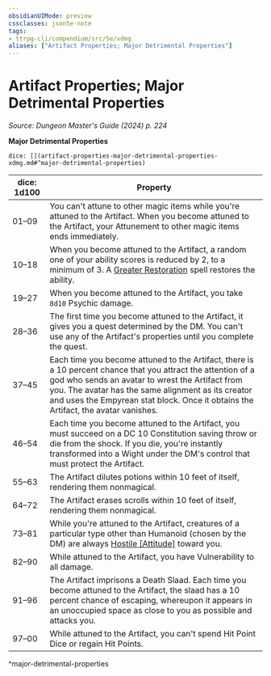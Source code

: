 ```yaml
---
obsidianUIMode: preview
cssclasses: json5e-note
tags:
- ttrpg-cli/compendium/src/5e/xdmg
aliases: ["Artifact Properties; Major Detrimental Properties"]
---
```

# Artifact Properties; Major Detrimental Properties
*Source: Dungeon Master's Guide (2024) p. 224* 

**Major Detrimental Properties**

`dice: [](artifact-properties-major-detrimental-properties-xdmg.md#^major-detrimental-properties)`

| dice: 1d100 | Property |
|-------------|----------|
| 01–09 | You can't attune to other magic items while you're attuned to the Artifact. When you become attuned to the Artifact, your Attunement to other magic items ends immediately. |
| 10–18 | When you become attuned to the Artifact, a random one of your ability scores is reduced by 2, to a minimum of 3. A [Greater Restoration](Mechanics/spells/greater-restoration-xphb.md) spell restores the ability. |
| 19–27 | When you become attuned to the Artifact, you take `8d10` Psychic damage. |
| 28–36 | The first time you become attuned to the Artifact, it gives you a quest determined by the DM. You can't use any of the Artifact's properties until you complete the quest. |
| 37–45 | Each time you become attuned to the Artifact, there is a 10 percent chance that you attract the attention of a god who sends an avatar to wrest the Artifact from you. The avatar has the same alignment as its creator and uses the Empyrean stat block. Once it obtains the Artifact, the avatar vanishes. |
| 46–54 | Each time you become attuned to the Artifact, you must succeed on a DC 10 Constitution saving throw or die from the shock. If you die, you're instantly transformed into a Wight under the DM's control that must protect the Artifact. |
| 55–63 | The Artifact dilutes potions within 10 feet of itself, rendering them nonmagical. |
| 64–72 | The Artifact erases scrolls within 10 feet of itself, rendering them nonmagical. |
| 73–81 | While you're attuned to the Artifact, creatures of a particular type other than Humanoid (chosen by the DM) are always [Hostile [Attitude]](Mechanics/rules/variant-rules/hostile-attitude-xphb.md) toward you. |
| 82–90 | While attuned to the Artifact, you have Vulnerability to all damage. |
| 91–96 | The Artifact imprisons a Death Slaad. Each time you become attuned to the Artifact, the slaad has a 10 percent chance of escaping, whereupon it appears in an unoccupied space as close to you as possible and attacks you. |
| 97–00 | While attuned to the Artifact, you can't spend Hit Point Dice or regain Hit Points. |
^major-detrimental-properties